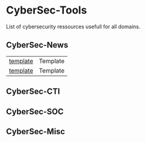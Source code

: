 # CyberSec-Tools
List of cybersecurity ressources usefull for all domains.

## CyberSec-News
<table>
    <tr>
        <td>
            <a href="https://www.abuseipdb.com/" target="_blank">template</a>
        </td>
        <td>
            Template
        </td>
    </tr>
    <tr>
        <td>
            <a href="https://www.abuseipdb.com/" target="_blank">template</a>
        </td>
        <td>
            Template
        </td>
    </tr>
</table>

## CyberSec-CTI

## CyberSec-SOC

## CyberSec-Misc
